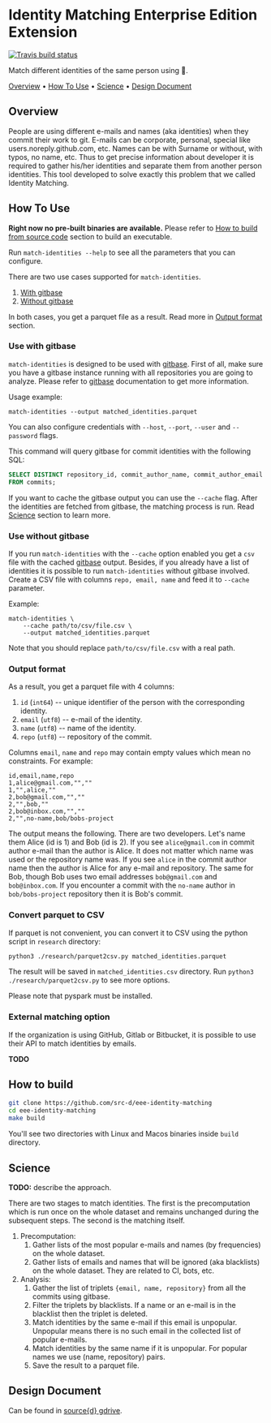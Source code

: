 # Identity Matching Enterprise Edition Extension

[![Travis build status](https://travis-ci.com/src-d/eee-identity-matching.svg?token=WzaxY77NzbmrefwxuhAh&branch=master)](https://travis-ci.com/src-d/eee-identity-matching)

Match different identities of the same person using 🤖.

[Overview](#overview) • [How To Use](#how-to-use) • [Science](#science) • [Design Document](#design-document)

## Overview

People are using different e-mails and names (aka identities) when they commit their work to git. 
E-mails can be corporate, personal, special like users.noreply.github.com, etc. 
Names can be with Surname or without, with typos, no name, etc. 
Thus to get precise information about developer it is required to gather his/her identities 
and separate them from another person identities. 
This tool developed to solve exactly this problem that we called Identity Matching.

## How To Use

**Right now no pre-built binaries are available.**
Please refer to [How to build from source code](#how-to-build-from-source-code) section to build an executable.

Run `match-identities --help` to see all the parameters that you can configure. 

There are two use cases supported for `match-identities`.
1. [With gitbase](#use-with-gitbase)
1. [Without gitbase](#use-without-gitbase)

In both cases, you get a parquet file as a result. 
Read more in [Output format](#output-format) section.

### Use with gitbase

`match-identities` is designed to be used with [gitbase](https://github.com/src-d/gitbase). 
First of all, make sure you have a gitbase instance running with all repositories you are going to analyze.
Please refer to [gitbase](https://github.com/src-d/gitbase) documentation to get more information. 

Usage example:
```
match-identities --output matched_identities.parquet
```

You can also configure credentials with `--host`, `--port`, `--user` and `--password` flags. 

This command will query gitbase for commit identities with the following SQL: 
```sql
SELECT DISTINCT repository_id, commit_author_name, commit_author_email
FROM commits;
```

If you want to cache the gitbase output you can use the `--cache` flag. 
After the identities are fetched from gitbase, the matching process is run. 
Read [Science](#Science) section to learn more.

### Use without gitbase
If you run `match-identities` with the `--cache` option enabled you get a `csv` file with the cached [gitbase](https://github.com/src-d/gitbase) output.
Besides, if you already have a list of identities it is possible to run `match-identities` without gitbase involved.
Create a CSV file with columns `repo, email, name` and feed it to `--cache` parameter.

Example:
```
match-identities \
    --cache path/to/csv/file.csv \
    --output matched_identities.parquet
```
Note that you should replace `path/to/csv/file.csv` with a real path. 

### Output format 
As a result, you get a parquet file with 4 columns: 
1. `id` (`int64`) -- unique identifier of the person with the corresponding identity. 
1. `email` (`utf8`) -- e-mail of the identity.
1. `name` (`utf8`) -- name of the identity.
1. `repo` (`utf8`) -- repository of the commit.


Columns `email`, `name` and `repo` may contain empty values which mean no constraints.
For example:
```
id,email,name,repo
1,alice@gmail.com,"",""
1,"",alice,""
2,bob@gmail.com,"",""
2,"",bob,""
2,bob@inbox.com,"",""
2,"",no-name,bob/bobs-project
```

The output means the following.
There are two developers. 
Let's name them Alice (id is 1) and Bob (id is 2). 
If you see `alice@gmail.com` in commit author e-mail than the author is Alice.
It does not matter which name was used or the repository name was.
If you see `alice` in the commit author name then the author is Alice for any e-mail and repository.
The same for Bob, though Bob uses two email addresses `bob@gmail.com` and `bob@inbox.com`.
If you encounter a commit with the `no-name` author in `bob/bobs-project` repository then it is Bob's commit. 

### Convert parquet to CSV

If parquet is not convenient,
you can convert it to CSV using the python script in `research` directory:
```bash 
python3 ./research/parquet2csv.py matched_identities.parquet
```
The result will be saved in `matched_identities.csv` directory.
Run `python3 ./research/parquet2csv.py` to see more options.

Please note that pyspark must be installed. 

### External matching option

If the organization is using GitHub, Gitlab or Bitbucket,
it is possible to use their API to match identities by emails. 

**TODO**

## How to build

```bash
git clone https://github.com/src-d/eee-identity-matching
cd eee-identity-matching
make build
```

You'll see two directories with Linux and Macos binaries inside `build` directory. 

## Science

**TODO:** describe the approach.

There are two stages to match identities. 
The first is the precomputation which is run once on the whole dataset and remains unchanged during the subsequent steps. 
The second is the matching itself.
1. Precomputation:
    1. Gather lists of the most popular e-mails and names (by frequencies) on the whole dataset.
    1. Gather lists of emails and names that will be ignored (aka blacklists) on the whole dataset.
       They are related to CI, bots, etc.
1. Analysis:
   1. Gather the list of triplets `{email, name, repository}` from all the commits using gitbase.
   1. Filter the triplets by blacklists. 
      If a name or an e-mail is in the blacklist then the triplet is deleted. 
   1. Match identities by the same e-mail if this email is unpopular. 
      Unpopular means there is no such email in the collected list of popular e-mails.
   1. Match identities by the same name if it is unpopular. 
      For popular names we use (name, repository) pairs. 
   1. Save the result to a parquet file.


## Design Document

Can be found in 
[source{d} gdrive](https://docs.google.com/document/d/1oNo_rS5mHqEVk_yug8hbMWIpQaJeOUYZitR3jWnHJCs/edit#heading=h.qhzm4nnshexd).
